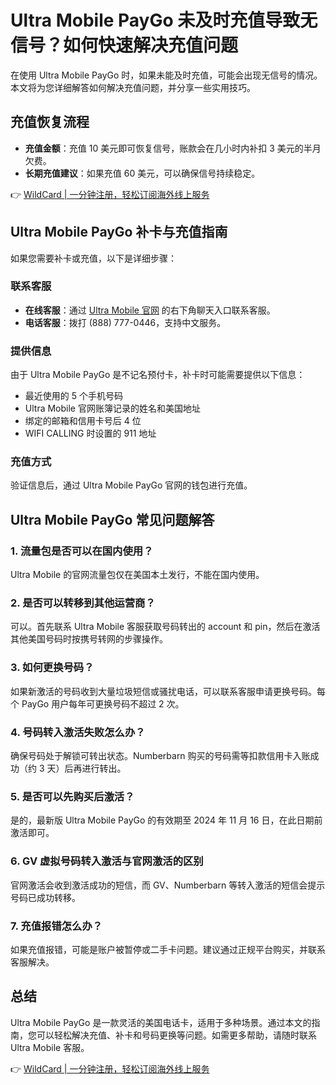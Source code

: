 # Ultra Mobile PayGo 未及时充值导致无信号？如何快速解决充值问题

在使用 Ultra Mobile PayGo 时，如果未能及时充值，可能会出现无信号的情况。本文将为您详细解答如何解决充值问题，并分享一些实用技巧。

## 充值恢复流程

- **充值金额**：充值 10 美元即可恢复信号，账款会在几小时内补扣 3 美元的半月欠费。
- **长期充值建议**：如果充值 60 美元，可以确保信号持续稳定。

👉 [WildCard | 一分钟注册，轻松订阅海外线上服务](https://bbtdd.com/WildCard)

## Ultra Mobile PayGo 补卡与充值指南

如果您需要补卡或充值，以下是详细步骤：

### 联系客服
- **在线客服**：通过 [Ultra Mobile 官网](https://my.ultramobile.com/paygo/activation) 的右下角聊天入口联系客服。
- **电话客服**：拨打 (888) 777-0446，支持中文服务。

### 提供信息
由于 Ultra Mobile PayGo 是不记名预付卡，补卡时可能需要提供以下信息：
- 最近使用的 5 个手机号码
- Ultra Mobile 官网账簿记录的姓名和美国地址
- 绑定的邮箱和信用卡号后 4 位
- WIFI CALLING 时设置的 911 地址

### 充值方式
验证信息后，通过 Ultra Mobile PayGo 官网的钱包进行充值。

## Ultra Mobile PayGo 常见问题解答

### 1. 流量包是否可以在国内使用？
Ultra Mobile 的官网流量包仅在美国本土发行，不能在国内使用。

### 2. 是否可以转移到其他运营商？
可以。首先联系 Ultra Mobile 客服获取号码转出的 account 和 pin，然后在激活其他美国号码时按携号转网的步骤操作。

### 3. 如何更换号码？
如果新激活的号码收到大量垃圾短信或骚扰电话，可以联系客服申请更换号码。每个 PayGo 用户每年可更换号码不超过 2 次。

### 4. 号码转入激活失败怎么办？
确保号码处于解锁可转出状态。Numberbarn 购买的号码需等扣款信用卡入账成功（约 3 天）后再进行转出。

### 5. 是否可以先购买后激活？
是的，最新版 Ultra Mobile PayGo 的有效期至 2024 年 11 月 16 日，在此日期前激活即可。

### 6. GV 虚拟号码转入激活与官网激活的区别
官网激活会收到激活成功的短信，而 GV、Numberbarn 等转入激活的短信会提示号码已成功转移。

### 7. 充值报错怎么办？
如果充值报错，可能是账户被暂停或二手卡问题。建议通过正规平台购买，并联系客服解决。

## 总结
Ultra Mobile PayGo 是一款灵活的美国电话卡，适用于多种场景。通过本文的指南，您可以轻松解决充值、补卡和号码更换等问题。如需更多帮助，请随时联系 Ultra Mobile 客服。

👉 [WildCard | 一分钟注册，轻松订阅海外线上服务](https://bbtdd.com/WildCard)